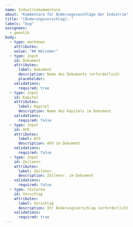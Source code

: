 ```yaml
---
name: Industriekommentare
about: "Kommentare für Änderungsvoschläge der Industrie"
title: "[Änderungsvorschlag]: "
labels: "bug"
assignees: 
  - gematik
body:
  - type: markdown
    attributes:
    value: "## Welcome!"
  - type: input
    id: Dokument
    attributes:
      label: Dokument
      description: Name des Dokuments (erforderlich)
      placeholder:
    validations:
      required: true
  - type: input
    id: Kapitel
    attributes:
      label: Kapitel
      description: Name des Kapitels im Dokument
    validations:
      required: false
  - type: input
    id: AFO
    attributes:
      label: AFO
      description: AFO im Dokument
    validations:
      required: false
  - type: input
    id: Zeilennr.
    attributes:
      label: Zeilennr.
      description: Zeilennr. im Dokument
    validations:
      required: false
  - type: textarea
    id: Vorschlag
    attributes:
      label: Vorschlag
      description: Ihr Änderungsvorschlag (erforderlich)
    validations:
      required: true
---
```


